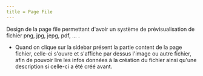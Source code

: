 ```yaml
---
title = Page File
---
```


Design de la page file permettant d'avoir un système de prévisualisation de fichier png, jpg, jepg, pdf, ... .

- Quand on clique sur la sidebar présent la partie content de la page fichier, celle-ci s'ouvre et s'affiche par dessus l'image ou autre fichier, afin de pouvoir lire les infos données à la création du fichier ainsi qu'une description si celle-ci a été créé avant.